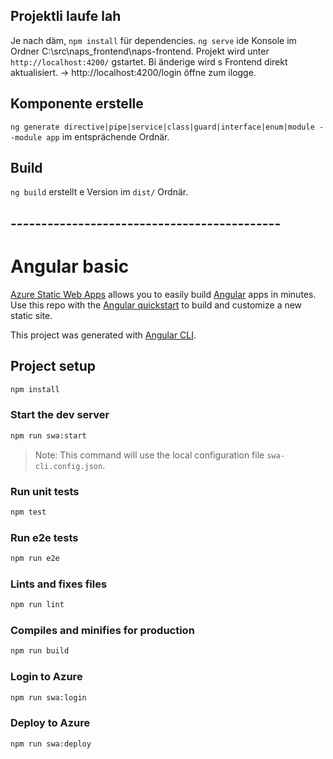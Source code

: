 ## Projektli laufe lah
Je nach däm, `npm install` für dependencies.
`ng serve` ide Konsole im Ordner C:\src\naps_frontend\naps-frontend.
Projekt wird unter `http://localhost:4200/` gstartet. Bi änderige wird s Frontend direkt aktualisiert.
-> http://localhost:4200/login öffne zum ilogge.

## Komponente erstelle
`ng generate directive|pipe|service|class|guard|interface|enum|module --module app` im entsprächende Ordnär.

## Build
`ng build` erstellt e Version im `dist/` Ordnär.

## --------------------------------------------

# Angular basic

[Azure Static Web Apps](https://docs.microsoft.com/azure/static-web-apps/overview) allows you to easily build [Angular](https://angular.io/) apps in minutes. Use this repo with the [Angular quickstart](https://docs.microsoft.com/azure/static-web-apps/getting-started?tabs=angular) to build and customize a new static site.

This project was generated with [Angular CLI](https://github.com/angular/angular-cli).

## Project setup

```bash
npm install
```

### Start the dev server

```bash
npm run swa:start
```

> Note: This command will use the local configuration file `swa-cli.config.json`.

### Run unit tests

```bash
npm test
```

### Run e2e tests

```bash
npm run e2e
```

### Lints and fixes files

```bash
npm run lint
```

### Compiles and minifies for production

```bash
npm run build
```

### Login to Azure

```bash
npm run swa:login
```

### Deploy to Azure

```bash
npm run swa:deploy
```